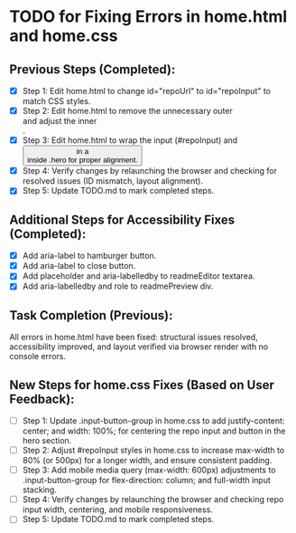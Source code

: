 # TODO for Fixing Errors in home.html and home.css

## Previous Steps (Completed):
- [x] Step 1: Edit home.html to change id="repoUrl" to id="repoInput" to match CSS styles.
- [x] Step 2: Edit home.html to remove the unnecessary outer <section class="hero-section"> and adjust the inner <section class="hero">.
- [x] Step 3: Edit home.html to wrap the input (#repoInput) and <button id="generateBtn"> in a <div class="input-button-group"> inside .hero for proper alignment.
- [x] Step 4: Verify changes by relaunching the browser and checking for resolved issues (ID mismatch, layout alignment).
- [x] Step 5: Update TODO.md to mark completed steps.

## Additional Steps for Accessibility Fixes (Completed):
- [x] Add aria-label to hamburger button.
- [x] Add aria-label to close button.
- [x] Add placeholder and aria-labelledby to readmeEditor textarea.
- [x] Add aria-labelledby and role to readmePreview div.

## Task Completion (Previous):
All errors in home.html have been fixed: structural issues resolved, accessibility improved, and layout verified via browser render with no console errors.

## New Steps for home.css Fixes (Based on User Feedback):
- [ ] Step 1: Update .input-button-group in home.css to add justify-content: center; and width: 100%; for centering the repo input and button in the hero section.
- [ ] Step 2: Adjust #repoInput styles in home.css to increase max-width to 80% (or 500px) for a longer width, and ensure consistent padding.
- [ ] Step 3: Add mobile media query (max-width: 600px) adjustments to .input-button-group for flex-direction: column; and full-width input stacking.
- [ ] Step 4: Verify changes by relaunching the browser and checking repo input width, centering, and mobile responsiveness.
- [ ] Step 5: Update TODO.md to mark completed steps.

